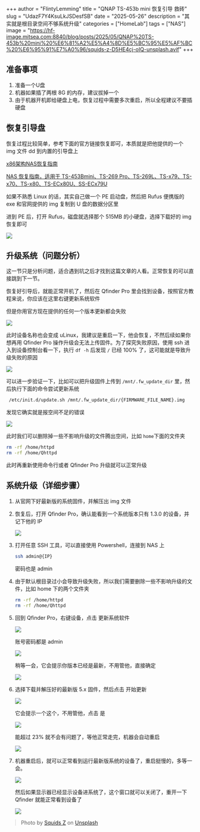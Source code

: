+++
author = "FlintyLemming"
title = "QNAP TS-453b mini 恢复引导 救砖"
slug = "UdazF7Y4KsuLkJSDesfSB"
date = "2025-05-26"
description = "其实就是根目录空间不够系统升级"
categories = ["HomeLab"]
tags = ["NAS"]
image = "https://hf-image.mitsea.com:8840/blog/posts/2025/05/QNAP%20TS-453b%20mini%20%E6%81%A2%E5%A4%8D%E5%BC%95%E5%AF%BC%20%E6%95%91%E7%A0%96/squids-z-D5HE4cj-oIQ-unsplash.avif"
+++

## 准备事项

1. 准备一个U盘
2. 机器如果插了两根 8G 的内存，建议拔掉一个
3. 由于机器开机即给硬盘上电，恢复过程中需要多次重启，所以全程建议不要插硬盘

## 恢复引导盘

恢复过程比较简单，参考下面的官方链接恢复即可，本质就是把他提供的一个 img 文件 dd 到内置的引导盘上

[x86架构NAS恢复指南 ](https://www.qnap.com.cn/zh-cn/how-to/faq/article/nas-recovery-guide-for-x86-based-nas)

[NAS 恢复指南，适用于 TS-453Bmini、TS-269 Pro、TS-269L、TS-x79、TS-x70、TS-x80、TS-ECx80U、SS-ECx79U](https://www.qnap.com.cn/zh-cn/how-to/faq/article/firmware-recovery-guide-for-ts-453bmini-ts-269-pro-ts-269l-ts-x79-ts-x70-ts-x80-ts-ecx80u-ss-ecx79u-series-nas)

如果不熟悉 Linux 的话，其实自己做一个 PE 启动盘，然后把 Rufus 便携版的 exe 和官网提供的 img 复制到 U 盘的数据分区里

进到 PE 后，打开 Rufus，磁盘就选择那个 515MB 的小硬盘，选择下载好的 img 恢复即可

![](https://hf-image.mitsea.com:8840/blog/posts/2025/05/QNAP%20TS-453b%20mini%20%E6%81%A2%E5%A4%8D%E5%BC%95%E5%AF%BC%20%E6%95%91%E7%A0%96/TT%E6%88%AA%E5%9B%BE%E6%9C%AA%E5%91%BD%E5%90%8D_F1mqdyO42P.avif)

## 升级系统（问题分析）

这一节只是分析问题，适合遇到坑之后才找到这篇文章的人看。正常恢复的可以直接跳到下一节。

恢复好引导后，就能正常开机了，然后在 Qfinder Pro 里会找到设备，按照官方教程来说，你应该在这里右键更新系统软件

但是你用官方现在提供的任何一个版本更新都会失败

![](https://hf-image.mitsea.com:8840/blog/posts/2025/05/QNAP%20TS-453b%20mini%20%E6%81%A2%E5%A4%8D%E5%BC%95%E5%AF%BC%20%E6%95%91%E7%A0%96/%E5%9B%BE%E7%89%87_w62aj9TV64.avif)

此时设备名称也会变成 uLinux，我建议是重启一下，他会恢复，不然后续如果你想再用 Qfinder Pro 操作升级会无法上传固件。为了探究失败原因，使用 ssh 进入到设备控制台看一下，执行 `df -h` 后发现 `/` 已经 100% 了，这可能就是导致升级失败的原因

![](https://hf-image.mitsea.com:8840/blog/posts/2025/05/QNAP%20TS-453b%20mini%20%E6%81%A2%E5%A4%8D%E5%BC%95%E5%AF%BC%20%E6%95%91%E7%A0%96/%E5%9B%BE%E7%89%87_BGOebPEKLW.avif)

可以进一步验证一下，比如可以把升级固件上传到 `/mnt/.fw_update_dir` 里，然后执行下面的命令尝试更新系统

```bash 
 /etc/init.d/update.sh /mnt/.fw_update_dir/{FIRMWARE_FILE_NAME}.img
```


发现它确实就是报空间不足的错误

![](https://hf-image.mitsea.com:8840/blog/posts/2025/05/QNAP%20TS-453b%20mini%20%E6%81%A2%E5%A4%8D%E5%BC%95%E5%AF%BC%20%E6%95%91%E7%A0%96/%E5%9B%BE%E7%89%87_63R9ouwoud.avif)

此时我们可以删除掉一些不影响升级的文件腾出空间，比如 `home`下面的文件夹

```bash 
rm -rf /home/httpd
rm -rf /home/Qhttpd
```


此时再重新使用命令行或者 Qfinder Pro 升级就可以正常升级

## 系统升级（详细步骤）

1. 从官网下好最新版的系统固件，并解压出 img 文件
2. 恢复后，打开 Qfinder Pro，确认能看到一个系统版本只有 1.3.0 的设备，并记下他的 IP

   ![](https://hf-image.mitsea.com:8840/blog/posts/2025/05/QNAP%20TS-453b%20mini%20%E6%81%A2%E5%A4%8D%E5%BC%95%E5%AF%BC%20%E6%95%91%E7%A0%96/%E5%9B%BE%E7%89%87_6NRv18y8qG.avif)
3. 打开任意 SSH 工具，可以直接使用 Powershell，连接到 NAS 上
   ```bash 
   ssh admin@{IP}
   ```

   密码也是 admin
4. 由于默认根目录过小会导致升级失败，所以我们需要删除一些不影响升级的文件，比如 home 下的两个文件夹
   ```bash 
   rm -rf /home/httpd
   rm -rf /home/Qhttpd
   ```

5. 回到 Qfinder Pro，右键设备，点击 更新系统软件

   ![](https://hf-image.mitsea.com:8840/blog/posts/2025/05/QNAP%20TS-453b%20mini%20%E6%81%A2%E5%A4%8D%E5%BC%95%E5%AF%BC%20%E6%95%91%E7%A0%96/%E5%9B%BE%E7%89%87_yKUDnPnGRw.avif)

   账号密码都是 admin

   ![](https://hf-image.mitsea.com:8840/blog/posts/2025/05/QNAP%20TS-453b%20mini%20%E6%81%A2%E5%A4%8D%E5%BC%95%E5%AF%BC%20%E6%95%91%E7%A0%96/%E5%9B%BE%E7%89%87_odH1l_K1xX.avif)

   稍等一会，它会提示你版本已经是最新，不用管他，直接确定

   ![](https://hf-image.mitsea.com:8840/blog/posts/2025/05/QNAP%20TS-453b%20mini%20%E6%81%A2%E5%A4%8D%E5%BC%95%E5%AF%BC%20%E6%95%91%E7%A0%96/%E5%9B%BE%E7%89%87_DNk5DFAdv1.avif)
6. 选择下载并解压好的最新版 5.x 固件，然后点击 开始更新

   ![](https://hf-image.mitsea.com:8840/blog/posts/2025/05/QNAP%20TS-453b%20mini%20%E6%81%A2%E5%A4%8D%E5%BC%95%E5%AF%BC%20%E6%95%91%E7%A0%96/%E5%9B%BE%E7%89%87_wysopC-dWu.avif)

   它会提示一个这个，不用管他，点击 是

   ![](https://hf-image.mitsea.com:8840/blog/posts/2025/05/QNAP%20TS-453b%20mini%20%E6%81%A2%E5%A4%8D%E5%BC%95%E5%AF%BC%20%E6%95%91%E7%A0%96/%E5%9B%BE%E7%89%87_mfi9zrqfuv.avif)

   能超过 23% 就不会有问题了，等他正常走完，机器会自动重启

   ![](https://hf-image.mitsea.com:8840/blog/posts/2025/05/QNAP%20TS-453b%20mini%20%E6%81%A2%E5%A4%8D%E5%BC%95%E5%AF%BC%20%E6%95%91%E7%A0%96/%E5%9B%BE%E7%89%87_Q1YtEzYFYw.avif)
7. 机器重启后，就可以正常看到运行最新版系统的设备了，重启挺慢的，多等一会。

   ![](https://hf-image.mitsea.com:8840/blog/posts/2025/05/QNAP%20TS-453b%20mini%20%E6%81%A2%E5%A4%8D%E5%BC%95%E5%AF%BC%20%E6%95%91%E7%A0%96/%E5%9B%BE%E7%89%87_GBpv617BFT.avif)

   然后如果显示器已经显示设备进系统了，这个窗口就可以关闭了，重开一下 Qfinder 就能正常看到设备了

   ![](https://hf-image.mitsea.com:8840/blog/posts/2025/05/QNAP%20TS-453b%20mini%20%E6%81%A2%E5%A4%8D%E5%BC%95%E5%AF%BC%20%E6%95%91%E7%A0%96/%E5%9B%BE%E7%89%87_MF_xBh5PX3.avif)

> Photo by [Squids Z](https://unsplash.com/@squids93?utm_content=creditCopyText\&utm_medium=referral\&utm_source=unsplash) on [Unsplash](https://unsplash.com/photos/handrails-with-warm-lighting-provide-a-unique-perspective-D5HE4cj-oIQ?utm_content=creditCopyText\&utm_medium=referral\&utm_source=unsplash)
